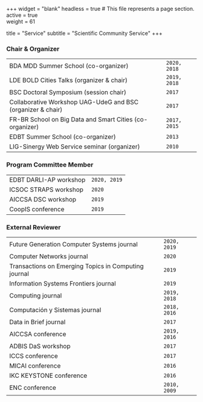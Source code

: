 +++
widget = "blank"
headless = true  # This file represents a page section.
active = true  
weight = 61

title    = "Service"
subtitle = "Scientific Community Service"
+++

### Chair & Organizer
| | |
|---|---|
|BDA MDD Summer School (co-organizer) | `2020, 2018`
|LDE BOLD Cities Talks (organizer & chair) | `2019, 2018`
|BSC Doctoral Symposium (session chair) | `2017`
|Collaborative Workshop UAG-UdeG and BSC (organizer & chair) | `2017`
|FR-BR School on Big Data and Smart Cities (co-organizer) | `2017, 2015`
|EDBT Summer School (co-organizer) | `2013`
|LIG-Sinergy Web Service seminar (organizer) | `2010`


### Program Committee Member
| | |
|---|---|
|EDBT DARLI-AP workshop | `2020, 2019`
|ICSOC STRAPS workshop| `2020`
|AICCSA DSC workshop | `2019`
|CoopIS conference | `2019`


### External Reviewer
| | |
|---|---|
| Future Generation Computer Systems journal | `2020, 2019`
| Computer Networks journal | `2020`
| Transactions on Emerging Topics in Computing  journal | `2019`
| Information Systems Frontiers  journal | `2019`
| Computing  journal | `2019, 2018`
| Computación y Sistemas  journal | `2018, 2016`
| Data in Brief  journal | `2017`
| AICCSA  conference | `2019, 2016`
| ADBIS DaS workshop | `2017`
| ICCS  conference  | `2017`
| MICAI  conference  | `2016`
| IKC KEYSTONE conference  | `2016`
| ENC conference | `2010, 2009`
